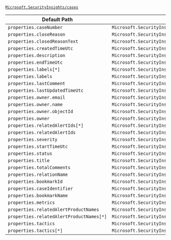 [`Microsoft.SecurityInsights/cases`](https://docs.microsoft.com/en-us/azure/templates/microsoft.securityinsights/cases)

| Default Path | Alias |
|---|---|
| `properties.caseNumber` | `Microsoft.SecurityInsights/cases/caseNumber` |
| `properties.closeReason` | `Microsoft.SecurityInsights/cases/closeReason` |
| `properties.closedReasonText` | `Microsoft.SecurityInsights/cases/closedReasonText` |
| `properties.createdTimeUtc` | `Microsoft.SecurityInsights/cases/createdTimeUtc` |
| `properties.description` | `Microsoft.SecurityInsights/cases/description` |
| `properties.endTimeUtc` | `Microsoft.SecurityInsights/cases/endTimeUtc` |
| `properties.labels[*]` | `Microsoft.SecurityInsights/cases/labels[*]` |
| `properties.labels` | `Microsoft.SecurityInsights/cases/labels` |
| `properties.lastComment` | `Microsoft.SecurityInsights/cases/lastComment` |
| `properties.lastUpdatedTimeUtc` | `Microsoft.SecurityInsights/cases/lastUpdatedTimeUtc` |
| `properties.owner.email` | `Microsoft.SecurityInsights/cases/owner.email` |
| `properties.owner.name` | `Microsoft.SecurityInsights/cases/owner.name` |
| `properties.owner.objectId` | `Microsoft.SecurityInsights/cases/owner.objectId` |
| `properties.owner` | `Microsoft.SecurityInsights/cases/owner` |
| `properties.relatedAlertIds[*]` | `Microsoft.SecurityInsights/cases/relatedAlertIds[*]` |
| `properties.relatedAlertIds` | `Microsoft.SecurityInsights/cases/relatedAlertIds` |
| `properties.severity` | `Microsoft.SecurityInsights/cases/severity` |
| `properties.startTimeUtc` | `Microsoft.SecurityInsights/cases/startTimeUtc` |
| `properties.status` | `Microsoft.SecurityInsights/cases/status` |
| `properties.title` | `Microsoft.SecurityInsights/cases/title` |
| `properties.totalComments` | `Microsoft.SecurityInsights/cases/totalComments` |
| `properties.relationName` | `Microsoft.SecurityInsights/cases/relations.relationName` |
| `properties.bookmarkId` | `Microsoft.SecurityInsights/cases/relations.bookmarkId` |
| `properties.caseIdentifier` | `Microsoft.SecurityInsights/cases/relations.caseIdentifier` |
| `properties.bookmarkName` | `Microsoft.SecurityInsights/cases/relations.bookmarkName` |
| `properties.metrics` | `Microsoft.SecurityInsights/cases/metrics` |
| `properties.relatedAlertProductNames` | `Microsoft.SecurityInsights/cases/relatedAlertProductNames` |
| `properties.relatedAlertProductNames[*]` | `Microsoft.SecurityInsights/cases/relatedAlertProductNames[*]` |
| `properties.tactics` | `Microsoft.SecurityInsights/cases/tactics` |
| `properties.tactics[*]` | `Microsoft.SecurityInsights/cases/tactics[*]` |

